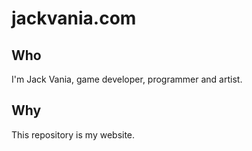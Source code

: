 # jackvania.com

## Who
I'm Jack Vania, game developer, programmer and artist.

## Why
This repository is my website.
